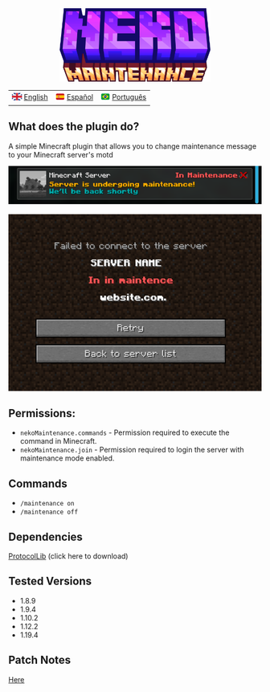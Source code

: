<div align="center">
  <img src="../docs/imgs/NekoMaintenance.png" alt="icon" style="width: 300px; display: inline-block;">
</div>

<table>
  <tr>
    <td><sub><img src="../docs/imgs/fgb.png" alt="gb" style="width: 20px;"></sub> <a href="./README.md">English</a></td>
    <td><sub><img src="../docs/imgs/fes.png" alt="es" style="width: 20px;"></sub> <a href="./es/README_ES.md">Español</a></td>
    <td><sub><img src="../docs/imgs/fbr.png" alt="br" style="width: 20px;"></sub> <a href="./br/README_BR.md">Português</a></td>
  </tr>
</table>

<h2>What does the plugin do?</h2>

<p>A simple Minecraft plugin that allows you to change maintenance message to your Minecraft server's motd</p>

<div align="center">
  <img src="../docs/imgs/img1.png" alt="Motd1" style="width: 1000px; display: inline-block;">
</div>
<br>
<div align="center">
  <img src="../docs/imgs/img2.png" alt="Motd2" style="width: 700px; display: inline-block;">
</div>

<h2>Permissions:</h2>

<ul>
  <li><code>nekoMaintenance.commands</code> - Permission required to execute the command in Minecraft.</li>
  <li><code>nekoMaintenance.join</code> - Permission required to login the server with maintenance mode enabled.</li>
</ul>

<h2>Commands</h2>

<ul>
  <li><code>/maintenance on</code></li>
  <li><code>/maintenance off</code></li>
</ul>

<h2>Dependencies</h2>

<p><a href="https://www.spigotmc.org/resources/protocollib.1997/">ProtocolLib</a> (click here to download)</p>

<h2>Tested Versions</h2>

<ul>
  <li>1.8.9</li>
  <li>1.9.4</li>
  <li>1.10.2</li>
  <li>1.12.2</li>
  <li>1.19.4</li>
</ul>

<h2>Patch Notes</h2>

<p><a href="./patch_notes.md">Here</a></p>
